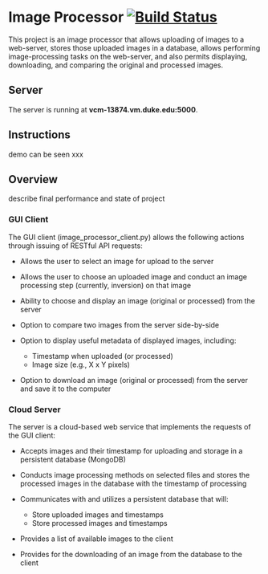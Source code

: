 # Image Processor [![Build Status](https://travis-ci.com/BME547-Spring2020/final-project-aimeemcvey.svg?token=uYZMqDdwHppZCbLZESzP&branch=master)](https://travis-ci.com/BME547-Spring2020/final-project-aimeemcvey)
This project is an image processor that allows uploading of images to a web-server, stores those uploaded images in a database, allows performing image-processing tasks on the web-server, and also permits displaying, downloading, and comparing the original and processed images.

## Server
The server is running at **vcm-13874.vm.duke.edu:5000**.

## Instructions
demo can be seen xxx

## Overview
describe final performance and state of project

### GUI Client
The GUI client (image_processor_client.py) allows the following actions through issuing of RESTful API requests:
* Allows the user to select an image for upload to the server
  
* Allows the user to choose an uploaded image and conduct an image processing step (currently, inversion) on that image

* Ability to choose and display an image (original or processed) from the server

* Option to compare two images from the server side-by-side

* Option to display useful metadata of displayed images, including:
  + Timestamp when uploaded (or processed)
  + Image size (e.g., X x Y pixels)

* Option to download an image (original or processed) from the server and save it to the computer

### Cloud Server
The server is a cloud-based web service that implements the requests of the GUI client:

* Accepts images and their timestamp for uploading and storage in a persistent database (MongoDB)

* Conducts image processing methods on selected files and stores the processed images in the database
  with the timestamp of processing
  
* Communicates with and utilizes a persistent database that will:
  + Store uploaded images and timestamps
  + Store processed images and timestamps

* Provides a list of available images to the client

* Provides for the downloading of an image from the database to the client
